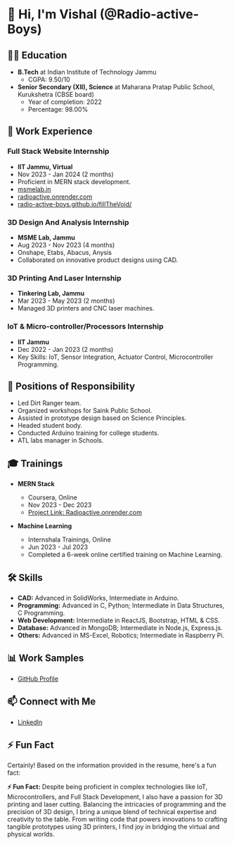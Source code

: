 # 👋 Hi, I'm Vishal (@Radio-active-Boys)

## 🧑‍🎓 Education
- **B.Tech** at Indian Institute of Technology Jammu
  - CGPA: 9.50/10
- **Senior Secondary (XII), Science** at Maharana Pratap Public School, Kurukshetra (CBSE board)
  - Year of completion: 2022
  - Percentage: 98.00%

## 💼 Work Experience
### Full Stack Website Internship
- **IIT Jammu, Virtual**
- Nov 2023 - Jan 2024 (2 months)
- Proficient in MERN stack development.
- [msmelab.in](https://msmelab.in)
- [radioactive.onrender.com](https://radioactive.onrender.com/)
- [radio-active-boys.github.io/fillTheVoid/](https://radio-active-boys.github.io/fillTheVoid/)

### 3D Design And Analysis Internship
- **MSME Lab, Jammu**
- Aug 2023 - Nov 2023 (4 months)
- Onshape, Etabs, Abacus, Anysis
- Collaborated on innovative product designs using CAD.

### 3D Printing And Laser Internship
- **Tinkering Lab, Jammu**
- Mar 2023 - May 2023 (2 months)
- Managed 3D printers and CNC laser machines.

### IoT & Micro-controller/Processors Internship
- **IIT Jammu**
- Dec 2022 - Jan 2023 (2 months)
- Key Skills: IoT, Sensor Integration, Actuator Control, Microcontroller Programming.

## 🚀 Positions of Responsibility
- Led Dirt Ranger team.
- Organized workshops for Saink Public School.
- Assisted in prototype design based on Science Principles.
- Headed student body.
- Conducted Arduino training for college students.
- ATL labs manager in Schools.

## 🎓 Trainings
- **MERN Stack**
  - Coursera, Online
  - Nov 2023 - Dec 2023
  - [Project Link: Radioactive.onrender.com](https://radioactive.onrender.com/)

- **Machine Learning**
  - Internshala Trainings, Online
  - Jun 2023 - Jul 2023
  - Completed a 6-week online certified training on Machine Learning.

## 🛠️ Skills
- **CAD:** Advanced in SolidWorks, Intermediate in Arduino.
- **Programming:** Advanced in C, Python; Intermediate in Data Structures, C Programming.
- **Web Development:** Intermediate in ReactJS, Bootstrap, HTML & CSS.
- **Database:** Advanced in MongoDB; Intermediate in Node.js, Express.js.
- **Others:** Advanced in MS-Excel, Robotics; Intermediate in Raspberry Pi.

## 📊 Work Samples
- [GitHub Profile](https://github.com/Radio-active-Boys)

## 📫 Connect with Me
- [LinkedIn](#) <!-- Update with your LinkedIn profile link -->

## ⚡ Fun Fact
Certainly! Based on the information provided in the resume, here's a fun fact:

**⚡ Fun Fact:**
Despite being proficient in complex technologies like IoT, Microcontrollers, and Full Stack Development, I also have a passion for 3D printing and laser cutting. Balancing the intricacies of programming and the precision of 3D design, I bring a unique blend of technical expertise and creativity to the table. From writing code that powers innovations to crafting tangible prototypes using 3D printers, I find joy in bridging the virtual and physical worlds.
